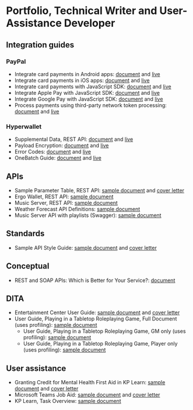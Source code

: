 # Portfolio, Technical Writer and User-Assistance Developer

## Integration guides

### PayPal
* Integrate card payments in Android apps: [document](/docs/paypal/paypal_androidsdk_sample_devonapple_20240307.md) and [live](https://developer.paypal.com/docs/checkout/advanced/android/)
* Integrate card payments in iOS apps: [document](/docs/paypal/paypal_iossdk_sample_devonapple_20240307.md) and [live](https://developer.paypal.com/docs/checkout/advanced/ios/)
* Integrate card payments with JavaScript SDK: [document](/docs/paypal/paypal_axointegration_sample_devonapple_20240307.md) and [live](https://developer.paypal.com/docs/checkout/advanced/sdk/v1/)
* Integrate Apple Pay with JavaScript SDK: [document](/docs/paypal/paypal_applepay_sample_devonapple_20240307.md) and [live](https://developer.paypal.com/docs/checkout/apm/google-pay/)
* Integrate Google Pay with JavaScript SDK: [document](/docs/paypal/paypal_googlepay_sample_devonapple_20240307.md) and [live](https://developer.paypal.com/docs/checkout/apm/google-pay/)
* Process payments using third-party network token processing: [document](/docs/paypal/paypal_3pnt_sample_devonapple_20240307.md) and [live](https://developer.paypal.com/docs/checkout/advanced/3rd-party-token-processing/)

### Hyperwallet
* Supplemental Data, REST API: [document](/docs/hyperwallet/hw_errorcodes_sample_devonapple_20240307.md) and [live](https://docs.hyperwallet.com/content/api/v4/resources/supplemental-data)
* Payload Encryption: [document](/docs/hyperwallet/hw_payloadencryption_sample_devonapple_20240307.md) and [live](https://docs.hyperwallet.com/content/api/v4/overview/payload-encryption)
* Error Codes: [document](/docs/hyperwallet/hw_errorcodes_sample_devonapple_20240307.md) and [live](https://docs.hyperwallet.com/content/api/v4/overview/errors#error-list)
* OneBatch Guide: [document](/docs/hyperwallet/hw_onebatchguide_sample_devonapple_20240307.md) and [live](https://docs.hyperwallet.com/content/control-panel/v1/onebatch-guide)

## APIs
* Sample Parameter Table, REST API: [sample document](/docs/generic/operationapi_sample_devonapple.md) and [cover letter](/docs/generic/operationapi_coverletter_devonapple.pdf)
* Ergo Wallet, REST API: [sample document](https://github.com/devonapple/ergo_wiki/blob/master/Ergo-REST-API_temp.md)
* Music Server, REST API: [sample document](/docs/generic/musicapi_sample_devonapple.pdf)
* Weather Forecast API Definitions: [sample document](/docs/generic/forecast_sample_devonapple.md)
* Music Server API with playlists (Swagger): [sample document](https://app.swaggerhub.com/apis/devonapple/music-api/0.3.0)

## Standards
* Sample API Style Guide: [sample document](/docs/paypal/styleguide_sample_devonapple.md) and [cover letter](/docs/paypal/styleguide_coverletter_devonapple.pdf)

## Conceptual
* REST and SOAP APIs: Which is Better for Your Service?: [document](/docs/generic/restsoap_article_devonapple.md)

## DITA
* Entertainment Center User Guide: [sample document](/docs/generic/entertainmentcenter_sample_devonapple.pdf) and [cover letter](/docs/generic/entertainmentcenter_coverletter_devonapple.pdf)
* User Guide, Playing in a Tabletop Roleplaying Game, Full Document (uses profiling): [sample document](/docs/ttrpg/ttrpg_userguide_sample_gm_20190830.pdf)
  * User Guide, Playing in a Tabletop Roleplaying Game, GM only (uses profiling): [sample document](/docs/ttrpg/ttrpg_userguide_sample_gm_20190830.pdf)
  * User Guide, Playing in a Tabletop Roleplaying Game, Player only (uses profiling): [sample document](/docs/ttrpg/ttrpg_userguide_sample_player_20190830.pdf)

## User assistance
* Granting Credit for Mental Health First Aid in KP Learn: [sample document](/docs/kp/kplearn_mhfa_sample_devonapple.pdf) and [cover letter](/docs/kp/kplearn_mhfa_coverletter_devonapple.pdf)
* Microsoft Teams Job Aid: [sample document](/docs/kp/msteams_jobaid_sample_devonapple_20190610.pdf) and [cover letter](/docs/kp/msteams_jobaid_coverletter_devonapple_20190610.pdf)
* KP Learn, Task Overview: [sample document](/docs/kp/kplearn_taskoverview_sample_devonapple.pdf)